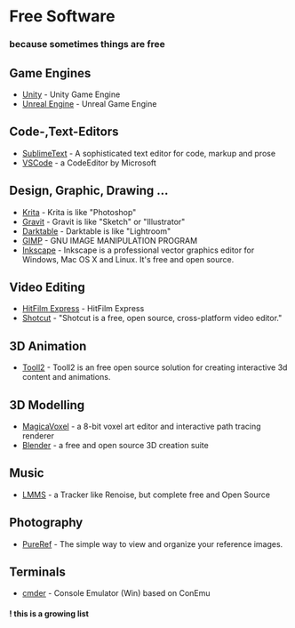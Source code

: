 # Free Software

### because sometimes things are free

## Game Engines
+ [Unity](https://unity3d.com) - Unity Game Engine
+ [Unreal Engine](https://www.unrealengine.com) - Unreal Game Engine

## Code-,Text-Editors
+ [SublimeText](http://www.sublimetext.com/) - A sophisticated text editor for code, markup and prose
+ [VSCode](https://code.visualstudio.com/) - a CodeEditor by Microsoft

## Design, Graphic, Drawing ...
+ [Krita](https://krita.org) - Krita is like "Photoshop"
+ [Gravit](https://gravit.io/) - Gravit is like "Sketch" or "Illustrator"
+ [Darktable](https://www.darktable.org/) - Darktable is like "Lightroom"
+ [GIMP](https://www.gimp.org/) - GNU IMAGE MANIPULATION PROGRAM
+ [Inkscape](https://inkscape.org) - Inkscape is a professional vector graphics editor for Windows, Mac OS X and Linux. It's free and open source.

## Video Editing
+ [HitFilm Express](https://fxhome.com/express) - HitFilm Express
+ [Shotcut](https://www.shotcut.org/) - "Shotcut is a free, open source, cross-platform video editor."

## 3D Animation
+ [Tooll2](http://tooll.io/) - Tooll2 is an free open source solution for creating interactive 3d content and animations.

## 3D Modelling
+ [MagicaVoxel](https://ephtracy.github.io) - a 8-bit voxel art editor and interactive path tracing renderer
+ [Blender](https://www.blender.org) - a free and open source 3D creation suite

## Music
+ [LMMS](https://lmms.io/) - a Tracker like Renoise, but complete free and Open Source

## Photography
+ [PureRef](https://www.pureref.com/) - The simple way to view and organize your reference images.

## Terminals
+ [cmder](http://cmder.net/) - Console Emulator (Win) based on ConEmu


#### ! this is a growing list
